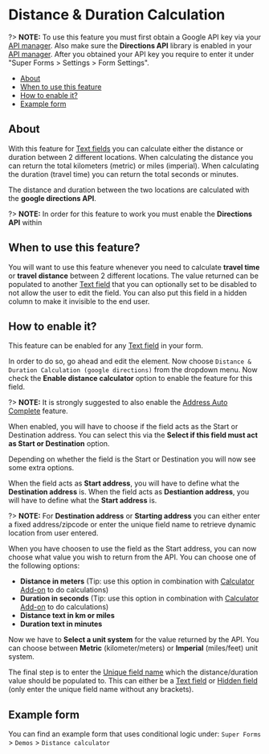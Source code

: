 # Distance & Duration Calculation

?> **NOTE:** To use this feature you must first obtain a Google API key via your [API manager](https://console.developers.google.com/). Also make sure the **Directions API** library is enabled in your [API manager](https://console.developers.google.com/). After you obtained your API key you require to enter it under "Super Forms > Settings > Form Settings".

* [About](#about)
* [When to use this feature](#when-to-use-this-feature)
* [How to enable it?](#how-to-enable-it)
* [Example form](#example-form)

## About

With this feature for [Text fields](text) you can calculate either the distance or duration between 2 different locations.
When calculating the distance you can return the total kilometers (metric) or miles (imperial).
When calculating the duration (travel time) you can return the total seconds or minutes.

The distance and duration between the two locations are calculated with the **google directions API**.

?> **NOTE:** In order for this feature to work you must enable the **Directions API** within

## When to use this feature?

You will want to use this feature whenever you need to calculate **travel time** or **travel distance** between 2 different locations. The value returned can be populated to another [Text field](text) that you can optionally set to be disabled to not allow the user to edit the field. You can also put this field in a hidden column to make it invisible to the end user.

## How to enable it?

This feature can be enabled for any [Text field](text) in your form.

In order to do so, go ahead and edit the element. Now choose `Distance & Duration Calculation (google directions)` from the dropdown menu. Now check the **Enable distance calculator** option to enable the feature for this field.

?> **NOTE:** It is strongly suggested to also enable the [Address Auto Complete](address-auto-complete) feature.

When enabled, you will have to choose if the field acts as the Start or Destination address.
You can select this via the **Select if this field must act as Start or Destination** option.

Depending on whether the field is the Start or Destination you will now see some extra options.

When the field acts as **Start address**, you will have to define what the **Destination address** is. When the field acts as **Destiantion address**, you will have to define what the **Start address** is.

?> **NOTE:** For **Destination address** or **Starting address** you can either enter a fixed address/zipcode or enter the unique field name to retrieve dynamic location from user entered.

When you have choosen to use the field as the Start address, you can now choose what value you wish to return from the API.
You can choose one of the following options:

* **Distance in meters** (Tip: use this option in combination with [Calculator Add-on](calculator-add-on) to do calculations)
* **Duration in seconds** (Tip: use this option in combination with [Calculator Add-on](calculator-add-on) to do calculations)
* **Distance text in km or miles**
* **Duration text in minutes**

Now we have to **Select a unit system** for the value returned by the API.
You can choose between **Metric** (kilometer/meters) or **Imperial** (miles/feet) unit system.

The final step is to enter the [Unique field name](unique-field-name) which the distance/duration value should be populated to. This can either be a [Text field](text) or [Hidden field](hidden) (only enter the unique field name without any brackets).

## Example form

You can find an example form that uses conditional logic under: `Super Forms` > `Demos` > `Distance calculator`
